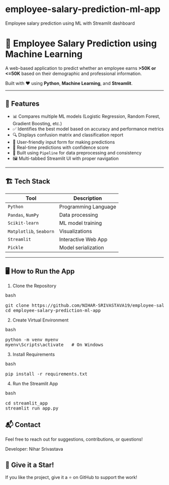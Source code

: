 # employee-salary-prediction-ml-app
Employee salary prediction using ML with Streamlit dashboard
# 🧠 Employee Salary Prediction using Machine Learning

A web-based application to predict whether an employee earns **>50K or <=50K** based on their demographic and professional information.

Built with ❤️ using **Python**, **Machine Learning**, and **Streamlit**.

---

## 🚀 Features

- 📊 Compares multiple ML models (Logistic Regression, Random Forest, Gradient Boosting, etc.)
- ✅ Identifies the best model based on accuracy and performance metrics
- 🔍 Displays confusion matrix and classification report
- 🧾 User-friendly input form for making predictions
- 🔁 Real-time predictions with confidence score
- 📌 Built using `Pipeline` for data preprocessing and consistency
- 🖼️ Multi-tabbed Streamlit UI with proper navigation

---

## 🏗️ Tech Stack

| Tool | Description |
|------|-------------|
| `Python` | Programming Language |
| `Pandas`, `NumPy` | Data processing |
| `Scikit-learn` | ML model training |
| `Matplotlib`, `Seaborn` | Visualizations |
| `Streamlit` | Interactive Web App |
| `Pickle` | Model serialization |

---
##  🖥️ How to Run the App
1. Clone the Repository
<pre>bash

git clone https://github.com/NIHAR-SRIVASTAVA19/employee-salary-prediction-ml-app.git
cd employee-salary-prediction-ml-app </pre>

2. Create Virtual Environment
<pre>bash

python -m venv myenv
myenv\Scripts\activate   # On Windows </pre>

3. Install Requirements
<pre>bash

pip install -r requirements.txt</pre>

4. Run the Streamlit App
<pre>bash

cd streamlit_app
streamlit run app.py</pre>

## 📬 Contact
Feel free to reach out for suggestions, contributions, or questions!

Developer: Nihar Srivastava

## 🌟 Give it a Star!
If you like the project, give it a ⭐ on GitHub to support the work!




